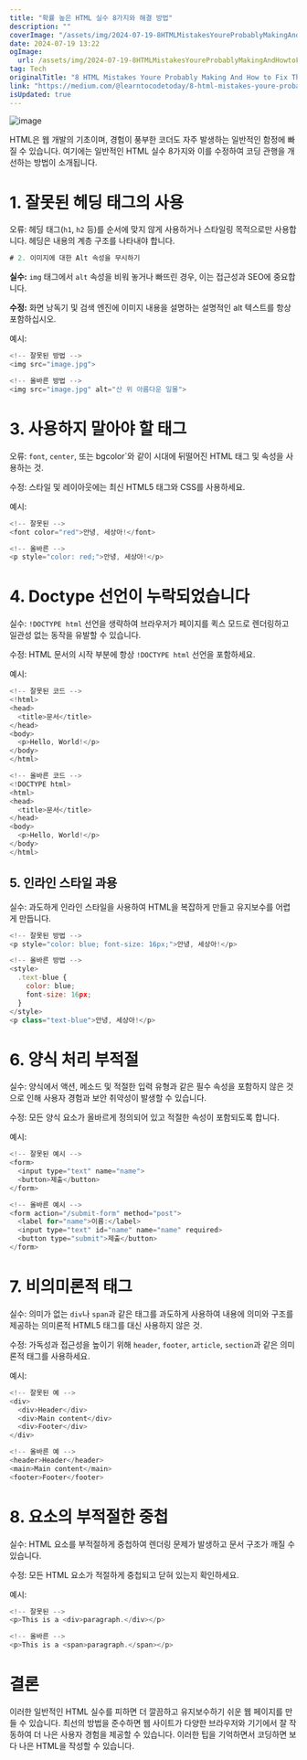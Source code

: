 ```yaml
---
title: "확률 높은 HTML 실수 8가지와 해결 방법"
description: ""
coverImage: "/assets/img/2024-07-19-8HTMLMistakesYoureProbablyMakingAndHowtoFixThem_0.png"
date: 2024-07-19 13:22
ogImage: 
  url: /assets/img/2024-07-19-8HTMLMistakesYoureProbablyMakingAndHowtoFixThem_0.png
tag: Tech
originalTitle: "8 HTML Mistakes Youre Probably Making And How to Fix Them"
link: "https://medium.com/@learntocodetoday/8-html-mistakes-youre-probably-making-and-how-to-fix-them-e4e397e87e3a"
isUpdated: true
---
```






![image](/assets/img/2024-07-19-8HTMLMistakesYoureProbablyMakingAndHowtoFixThem_0.png)

HTML은 웹 개발의 기초이며, 경험이 풍부한 코더도 자주 발생하는 일반적인 함정에 빠질 수 있습니다. 여기에는 일반적인 HTML 실수 8가지와 이를 수정하여 코딩 관행을 개선하는 방법이 소개됩니다.

# 1. 잘못된 헤딩 태그의 사용

오류: 헤딩 태그(`h1`, `h2` 등)를 순서에 맞지 않게 사용하거나 스타일링 목적으로만 사용합니다. 헤딩은 내용의 계층 구조를 나타내야 합니다.


<div class="content-ad"></div>

```js
# 2. 이미지에 대한 Alt 속성을 무시하기
```

<div class="content-ad"></div>

**실수:** `img` 태그에서 `alt` 속성을 비워 놓거나 빠뜨린 경우, 이는 접근성과 SEO에 중요합니다.

**수정:** 화면 낭독기 및 검색 엔진에 이미지 내용을 설명하는 설명적인 alt 텍스트를 항상 포함하십시오.

예시:

```js
<!-- 잘못된 방법 -->
<img src="image.jpg">

<!-- 올바른 방법 -->
<img src="image.jpg" alt="산 위 아름다운 일몰">
```  

<div class="content-ad"></div>

# 3. 사용하지 말아야 할 태그

오류: `font`, `center`, 또는 bgcolor`와 같이 시대에 뒤떨어진 HTML 태그 및 속성을 사용하는 것.

수정: 스타일 및 레이아웃에는 최신 HTML5 태그와 CSS를 사용하세요.

예시:

<div class="content-ad"></div>


```js
<!-- 잘못된 -->
<font color="red">안녕, 세상아!</font>

<!-- 올바른 -->
<p style="color: red;">안녕, 세상아!</p>
```

# 4. Doctype 선언이 누락되었습니다

실수: `!DOCTYPE html` 선언을 생략하여 브라우저가 페이지를 퀵스 모드로 렌더링하고 일관성 없는 동작을 유발할 수 있습니다.

수정: HTML 문서의 시작 부분에 항상 `!DOCTYPE html` 선언을 포함하세요.


<div class="content-ad"></div>

예시:

```js
<!-- 잘못된 코드 -->
<!html>
<head>
  <title>문서</title>
</head>
<body>
  <p>Hello, World!</p>
</body>
</html>

<!-- 올바른 코드 -->
<!DOCTYPE html>
<html>
<head>
  <title>문서</title>
</head>
<body>
  <p>Hello, World!</p>
</body>
</html>
```

## 5. 인라인 스타일 과용

실수: 과도하게 인라인 스타일을 사용하여 HTML을 복잡하게 만들고 유지보수를 어렵게 만듭니다.

<div class="content-ad"></div>

```js
<!-- 잘못된 방법 -->
<p style="color: blue; font-size: 16px;">안녕, 세상아!</p>

<!-- 올바른 방법 -->
<style>
  .text-blue {
    color: blue;
    font-size: 16px;
  }
</style>
<p class="text-blue">안녕, 세상아!</p>
```

# 6. 양식 처리 부적절

<div class="content-ad"></div>

실수: 양식에서 액션, 메소드 및 적절한 입력 유형과 같은 필수 속성을 포함하지 않은 것으로 인해 사용자 경험과 보안 취약성이 발생할 수 있습니다.

수정: 모든 양식 요소가 올바르게 정의되어 있고 적절한 속성이 포함되도록 합니다.

예시:

```js
<!-- 잘못된 예시 -->
<form>
  <input type="text" name="name">
  <button>제출</button>
</form>

<!-- 올바른 예시 -->
<form action="/submit-form" method="post">
  <label for="name">이름:</label>
  <input type="text" id="name" name="name" required>
  <button type="submit">제출</button>
</form>
```

<div class="content-ad"></div>

# 7. 비의미론적 태그

실수: 의미가 없는 `div`나 `span`과 같은 태그를 과도하게 사용하여 내용에 의미와 구조를 제공하는 의미론적 HTML5 태그를 대신 사용하지 않은 것.

수정: 가독성과 접근성을 높이기 위해 `header`, `footer`, `article`, `section`과 같은 의미론적 태그를 사용하세요.

예시:

<div class="content-ad"></div>

```js
<!-- 잘못된 예 -->
<div>
  <div>Header</div>
  <div>Main content</div>
  <div>Footer</div>
</div>

<!-- 올바른 예 -->
<header>Header</header>
<main>Main content</main>
<footer>Footer</footer>
```

# 8. 요소의 부적절한 중첩

실수: HTML 요소를 부적절하게 중첩하여 렌더링 문제가 발생하고 문서 구조가 깨질 수 있습니다.

수정: 모든 HTML 요소가 적절하게 중첩되고 닫혀 있는지 확인하세요.

<div class="content-ad"></div>

예시:

```js
<!-- 잘못된 -->
<p>This is a <div>paragraph.</div></p>

<!-- 올바른 -->
<p>This is a <span>paragraph.</span></p>
```

# 결론

이러한 일반적인 HTML 실수를 피하면 더 깔끔하고 유지보수하기 쉬운 웹 페이지를 만들 수 있습니다. 최선의 방법을 준수하면 웹 사이트가 다양한 브라우저와 기기에서 잘 작동하여 더 나은 사용자 경험을 제공할 수 있습니다. 이러한 팁을 기억하면서 코딩하면 보다 나은 HTML을 작성할 수 있습니다.